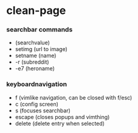 # clean-page

### searchbar commands
- (searchvalue)
- setimg (url to image)
- setname (name)
- -r (subreddit)
- -e7 (heroname)

### keyboardnavigation
- f (vimlike navigation, can be closed with f/esc)
- c (config screen)
- s (focuses searchbar)
- escape (closes popups and vimthing)
- delete (delete entry when selected)